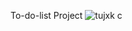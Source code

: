 To-do-list Project
![tujxk c](https://user-images.githubusercontent.com/115730978/228740915-5d43ef6a-f8d2-433f-a0b1-dfd9bdb88c84.png)
